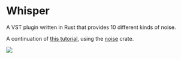 # Whisper

A VST plugin written in Rust that provides 10 different kinds of noise.

A continuation of [this tutorial](https://rust.audio/articles/vst-tutorial/), using the [noise](https://docs.rs/noise/0.6.0/noise/) crate.


![](./demo.gif)
